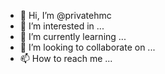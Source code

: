 - 👋 Hi, I’m @privatehmc
- 👀 I’m interested in ...
- 🌱 I’m currently learning ...
- 💞️ I’m looking to collaborate on ...
- 📫 How to reach me ...

<!---
privatehmc/privatehmc is a ✨ special ✨ repository because its `README.md` (this file) appears on your GitHub profile.
You can click the Preview link to take a look at your changes.
--->
